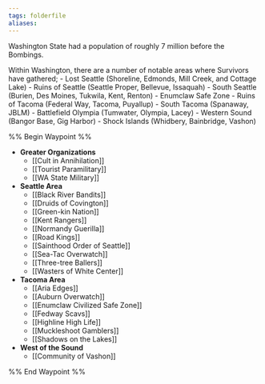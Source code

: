 ```yaml
---
tags: folderfile
aliases:
---
```


Washington State had a population of roughly 7 million before the Bombings.

Within Washington, there are a number of notable areas where Survivors have gathered;
	- Lost Seattle (Shoreline, Edmonds, Mill Creek, and Cottage Lake)
	- Ruins of Seattle (Seattle Proper, Bellevue, Issaquah)
	- South Seattle (Burien, Des Moines, Tukwila, Kent, Renton)
	- Enumclaw Safe Zone
	- Ruins of Tacoma (Federal Way, Tacoma, Puyallup)
	- South Tacoma (Spanaway, JBLM)
	- Battlefield Olympia (Tumwater, Olympia, Lacey)
	- Western Sound (Bangor Base, Gig Harbor)
	- Shock Islands (Whidbery, Bainbridge, Vashon)

%% Begin Waypoint %%
- **Greater Organizations**
	- [[Cult in Annihilation]]
	- [[Tourist Paramilitary]]
	- [[WA State Military]]
- **Seattle Area**
	- [[Black River Bandits]]
	- [[Druids of Covington]]
	- [[Green-kin Nation]]
	- [[Kent Rangers]]
	- [[Normandy Guerilla]]
	- [[Road Kings]]
	- [[Sainthood Order of Seattle]]
	- [[Sea-Tac Overwatch]]
	- [[Three-tree Ballers]]
	- [[Wasters of White Center]]
- **Tacoma Area**
	- [[Aria Edges]]
	- [[Auburn Overwatch]]
	- [[Enumclaw Civilized Safe Zone]]
	- [[Fedway Scavs]]
	- [[Highline High Life]]
	- [[Muckleshoot Gamblers]]
	- [[Shadows on the Lakes]]
- **West of the Sound**
	- [[Community of Vashon]]

%% End Waypoint %%
